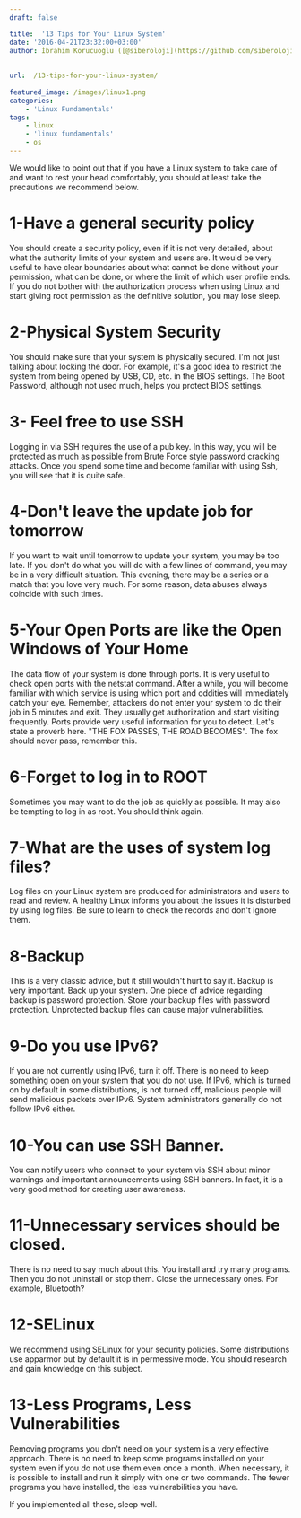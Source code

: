 ```yaml
---
draft: false

title:  '13 Tips for Your Linux System'
date: '2016-04-21T23:32:00+03:00'
author: İbrahim Korucuoğlu ([@siberoloji](https://github.com/siberoloji))
 
 
url:  /13-tips-for-your-linux-system/
 
featured_image: /images/linux1.png
categories:
    - 'Linux Fundamentals'
tags:
    - linux
    - 'linux fundamentals'
    - os
---
```

We would like to point out that if you have a Linux system to take care of and want to rest your head comfortably, you should at least take the precautions we recommend below.

# 1-Have a general security policy

You should create a security policy, even if it is not very detailed, about what the authority limits of your system and users are. It would be very useful to have clear boundaries about what cannot be done without your permission, what can be done, or where the limit of which user profile ends. If you do not bother with the authorization process when using Linux and start giving root permission as the definitive solution, you may lose sleep.

# 2-Physical System Security

You should make sure that your system is physically secured. I'm not just talking about locking the door. For example, it's a good idea to restrict the system from being opened by USB, CD, etc. in the BIOS settings. The Boot Password, although not used much, helps you protect BIOS settings.

# 3- Feel free to use SSH

Logging in via SSH requires the use of a pub key. In this way, you will be protected as much as possible from Brute Force style password cracking attacks. Once you spend some time and become familiar with using Ssh, you will see that it is quite safe.

# 4-Don't leave the update job for tomorrow

If you want to wait until tomorrow to update your system, you may be too late. If you don't do what you will do with a few lines of command, you may be in a very difficult situation. This evening, there may be a series or a match that you love very much. For some reason, data abuses always coincide with such times.

# 5-Your Open Ports are like the Open Windows of Your Home

The data flow of your system is done through ports. It is very useful to check open ports with the netstat command. After a while, you will become familiar with which service is using which port and oddities will immediately catch your eye. Remember, attackers do not enter your system to do their job in 5 minutes and exit. They usually get authorization and start visiting frequently. Ports provide very useful information for you to detect. Let's state a proverb here. "THE FOX PASSES, THE ROAD BECOMES". The fox should never pass, remember this.

# 6-Forget to log in to ROOT

Sometimes you may want to do the job as quickly as possible. It may also be tempting to log in as root. You should think again.

# 7-What are the uses of system log files?

<a href="https://www.siberoloji.com/linux-sisteminiz-icin-13-tavsiye/#"> </a>Log files on your Linux system are produced for administrators and users to read and review. A healthy Linux informs you about the issues it is disturbed by using log files. Be sure to learn to check the records and don't ignore them.

# 8-Backup

This is a very classic advice, but it still wouldn't hurt to say it. Backup is very important. Back up your system. One piece of advice regarding backup is password protection. Store your backup files with password protection. Unprotected backup files can cause major vulnerabilities.

# 9-Do you use IPv6?

If you are not currently using IPv6, turn it off. There is no need to keep something open on your system that you do not use. If IPv6, which is turned on by default in some distributions, is not turned off, malicious people will send malicious packets over IPv6. System administrators generally do not follow IPv6 either.

# 10-You can use SSH Banner.

You can notify users who connect to your system via SSH about minor warnings and important announcements using SSH banners. In fact, it is a very good method for creating user awareness.

# 11-Unnecessary services should be closed.

There is no need to say much about this. You install and try many programs. Then you do not uninstall or stop them. Close the unnecessary ones. For example, Bluetooth?

# 12-SELinux

We recommend using SELinux for your security policies. Some distributions use apparmor but by default it is in permessive mode. You should research and gain knowledge on this subject.

# 13-Less Programs, Less Vulnerabilities

Removing programs you don't need on your system is a very effective approach. There is no need to keep some programs installed on your system even if you do not use them even once a month. When necessary, it is possible to install and run it simply with one or two commands. The fewer programs you have installed, the less vulnerabilities you have.

If you implemented all these, sleep well.

